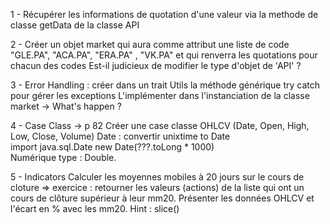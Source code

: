  1 - Récupérer les informations de quotation d'une valeur via la methode de classe getData de la classe API
 
 2 - Créer un objet market qui aura comme attribut une liste de code
 "GLE.PA", "ACA.PA", "ERA.PA" , "VK.PA" et 
 qui renverra les quotations pour chacun des codes
 Est-il judicieux de modifier le type d'objet de 'API' ?
 
 3 - Error Handling : 
 créer dans un trait Utils la méthode générique try catch pour 
 gérer les exceptions
 L'implémenter dans l'instanciation de la classe market
 -> What's happen ?
 
 4 - Case Class  -> p 82
 Créer une case classe OHLCV (Date, Open, High, Low, Close, Volume)
 Date : convertir unixtime to Date  
    import java.sql.Date
    new Date(???.toLong  * 1000)  
 Numérique type : Double.
 
 5 - Indicators
 Calculer les moyennes mobiles à 20 jours sur le cours de cloture
 => exercice : retourner les valeurs (actions) de la liste 
 qui ont un cours de clôture supérieur à leur mm20.
 Présenter les données OHLCV et l'écart en % avec les mm20.
 Hint : slice()
 

